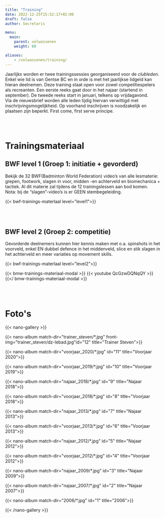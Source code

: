 ```yaml
---
title: "Training"
date: 2022-12-25T15:52:17+02:00
draft: false
author: Secretaris

menu:
  main:
    parent: volwassenen
    weight: 60

aliases:
    - /volwassenen/training/
---
```


Jaarlijks worden er twee trainingssessies georganiseerd voor de *clubleden*. Enkel wie lid is van Gentse BC en in orde is met het jaarlijkse lidgeld kan hieran deelnemen.
Deze training staat open voor zowel competitiespelers als recreanten. Een eerste reeks gaat door in het najaar (startend in september). De tweede reeks start in januari, telkens op vrijdagavond. <br>
 Via de nieuwsbrief worden alle leden tijdig hiervan verwittigd met inschrijvingsmogelijkheid. Op voorhand inschrijven is noodzakelijk en plaatsen zijn beperkt. First come, first serve principe. 

<br><br>
# Trainingsmateriaal
## BWF level 1 (Groep 1: initiatie + gevorderd)
Bekijk de 32 BWF(Badminton World Federation) video’s van alle lesmaterie: grepen, footwork, slagen in voor, midden -en achterveld en biomechanica + tactiek. Al dit materie zal tijdens de 12 trainingslessen aan bod komen. <br>
Nota: bij de “slagen”-video’s is er GEEN stembegeleiding.

{{< bwf-trainings-materlaal level="level1">}}

<br><br>
## BWF level 2 (Groep 2: competitie)
Gevorderde deelnemers kunnen hier kennis maken met o.a. spinshots in het voorveld, enkel EN dubbel defence in het middenveld, slice en stik slagen in het achterveld en meer variaties op movement skills.

{{< bwf-trainings-materlaal level="level2">}}


{{< bmw-trainings-materiaal-modal >}}
{{< youtube QcGzwDQNqQY >}}
{{</ bmw-trainings-materiaal-modal >}}

<br><br>
# Foto's
{{< nano-gallery  >}}

  {{< nano-album match-dir="trainer_steven/*.jpg" front-img="trainer_steven/dz-lebad.jpg"id="12" title="Trainer Steven">}}

  {{< nano-album match-dir="voorjaar_2020/*.jpg" id="11" title="Voorjaar 2020">}}

  {{< nano-album match-dir="voorjaar_2019/*.jpg" id="10" title="Voorjaar 2019">}}

  {{< nano-album match-dir="najaar_2018/*.jpg"  id="9" title="Najaar 2018">}}

  {{< nano-album match-dir="voorjaar_2018/*.jpg" id="8" title="Voorjaar 2018">}}

  {{< nano-album match-dir="najaar_2013/*.jpg" id="7" title="Najaar 2013">}}

  {{< nano-album match-dir="voorjaar_2013/*.jpg" id="6" title="Voorjaar 2013">}}

  {{< nano-album match-dir="najaar_2012/*.jpg" id="5" title="Najaar 2012">}}

  {{< nano-album match-dir="voorjaar_2012/*.jpg" id="4" title="Voorjaar 2012">}}

  {{< nano-album match-dir="najaar_2009/*.jpg" id="3" title="Najaar 2009">}}

  {{< nano-album match-dir="najaar_2007/*.jpg" id="2" title="Najaar 2007">}}

  {{< nano-album match-dir="2006/*.jpg" id="1" title="2006">}}

{{< /nano-gallery >}}